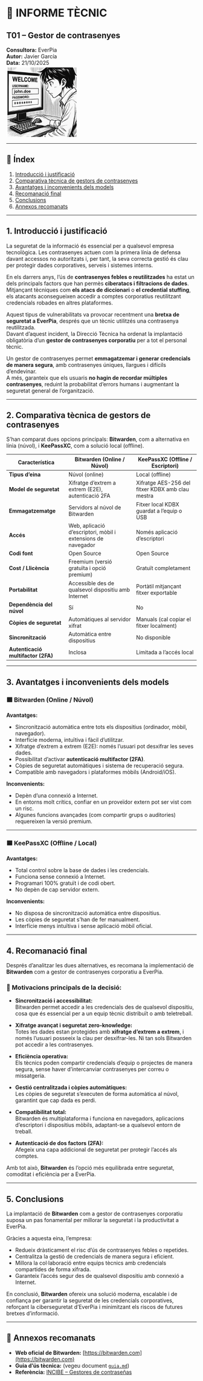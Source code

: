 # 🧩 INFORME TÈCNIC  
## T01 – Gestor de contrasenyes  

**Consultora:** EverPia  
**Autor:** Javier García  
**Data:** 21/10/2025  
![imagen](img/foto10.png)

---

## 📑 Índex  

1. [Introducció i justificació](#1-introducció-i-justificació)  
2. [Comparativa tècnica de gestors de contrasenyes](#2-comparativa-tècnica-de-gestors-de-contrasenyes)  
3. [Avantatges i inconvenients dels models](#3-avantatges-i-inconvenients-dels-models)  
4. [Recomanació final](#4-recomanació-final)  
5. [Conclusions](#5-conclusions)  
6. [Annexos recomanats](#-annexos-recomanats)  

---

## 1. Introducció i justificació  

La seguretat de la informació és essencial per a qualsevol empresa tecnològica. Les contrasenyes actuen com la primera línia de defensa davant accessos no autoritzats i, per tant, la seva correcta gestió és clau per protegir dades corporatives, serveis i sistemes interns.  

En els darrers anys, l’ús de **contrasenyes febles o reutilitzades** ha estat un dels principals factors que han permès **ciberatacs i filtracions de dades**.  
Mitjançant tècniques com **els atacs de diccionari** o **el credential stuffing**, els atacants aconsegueixen accedir a comptes corporatius reutilitzant credencials robades en altres plataformes.  

Aquest tipus de vulnerabilitats va provocar recentment una **bretxa de seguretat a EverPia**, després que un tècnic utilitzés una contrasenya reutilitzada.  
Davant d’aquest incident, la Direcció Tècnica ha ordenat la implantació obligatòria d’un **gestor de contrasenyes corporatiu** per a tot el personal tècnic.  

Un gestor de contrasenyes permet **emmagatzemar i generar credencials de manera segura**, amb contrasenyes úniques, llargues i difícils d’endevinar.  
A més, garanteix que els usuaris **no hagin de recordar múltiples contrasenyes**, reduint la probabilitat d’errors humans i augmentant la seguretat general de l’organització.  

---

## 2. Comparativa tècnica de gestors de contrasenyes  

S’han comparat dues opcions principals: **Bitwarden**, com a alternativa en línia (núvol), i **KeePassXC**, com a solució local (offline).  

| **Característica** | **Bitwarden (Online / Núvol)** | **KeePassXC (Offline / Escriptori)** |
|--------------------|--------------------------------|--------------------------------------|
| **Tipus d’eina** | Núvol (online) | Local (offline) |
| **Model de seguretat** | Xifratge d’extrem a extrem (E2E), autenticació 2FA | Xifratge AES-256 del fitxer KDBX amb clau mestra |
| **Emmagatzematge** | Servidors al núvol de Bitwarden | Fitxer local KDBX guardat a l’equip o USB |
| **Accés** | Web, aplicació d’escriptori, mòbil i extensions de navegador | Només aplicació d’escriptori |
| **Codi font** | Open Source | Open Source |
| **Cost / Llicència** | Freemium (versió gratuïta i opció premium) | Gratuït completament |
| **Portabilitat** | Accessible des de qualsevol dispositiu amb Internet | Portàtil mitjançant fitxer exportable |
| **Dependència del núvol** | Sí | No |
| **Còpies de seguretat** | Automàtiques al servidor xifrat | Manuals (cal copiar el fitxer localment) |
| **Sincronització** | Automàtica entre dispositius | No disponible |
| **Autenticació multifactor (2FA)** | Inclosa | Limitada a l’accés local |

---

## 3. Avantatges i inconvenients dels models  

### 🟩 Bitwarden (Online / Núvol)  

**Avantatges:**  
- Sincronització automàtica entre tots els dispositius (ordinador, mòbil, navegador).  
- Interfície moderna, intuïtiva i fàcil d’utilitzar.  
- Xifratge d’extrem a extrem (E2E): només l’usuari pot desxifrar les seves dades.  
- Possibilitat d’activar **autenticació multifactor (2FA)**.  
- Còpies de seguretat automàtiques i sistema de recuperació segura.  
- Compatible amb navegadors i plataformes mòbils (Android/iOS).  

**Inconvenients:**  
- Depèn d’una connexió a Internet.  
- En entorns molt crítics, confiar en un proveïdor extern pot ser vist com un risc.  
- Algunes funcions avançades (com compartir grups o auditories) requereixen la versió premium.  

---

### 🟦 KeePassXC (Offline / Local)  

**Avantatges:**  
- Total control sobre la base de dades i les credencials.  
- Funciona sense connexió a Internet.  
- Programari 100% gratuït i de codi obert.  
- No depèn de cap servidor extern.  

**Inconvenients:**  
- No disposa de sincronització automàtica entre dispositius.  
- Les còpies de seguretat s’han de fer manualment.  
- Interfície menys intuïtiva i sense aplicació mòbil oficial.  

---

## 4. Recomanació final  

Després d’analitzar les dues alternatives, es recomana la implementació de **Bitwarden** com a gestor de contrasenyes corporatiu a EverPia.  

### 🧠 Motivacions principals de la decisió:  

- **Sincronització i accessibilitat:**  
  Bitwarden permet accedir a les credencials des de qualsevol dispositiu, cosa que és essencial per a un equip tècnic distribuït o amb teletreball.  

- **Xifratge avançat i seguretat zero-knowledge:**  
  Totes les dades estan protegides amb **xifratge d’extrem a extrem**, i només l’usuari posseeix la clau per desxifrar-les. Ni tan sols Bitwarden pot accedir a les contrasenyes.  

- **Eficiència operativa:**  
  Els tècnics poden compartir credencials d’equip o projectes de manera segura, sense haver d’intercanviar contrasenyes per correu o missatgeria.  

- **Gestió centralitzada i còpies automàtiques:**  
  Les còpies de seguretat s’executen de forma automàtica al núvol, garantint que cap dada es perdi.  

- **Compatibilitat total:**  
  Bitwarden és multiplataforma i funciona en navegadors, aplicacions d’escriptori i dispositius mòbils, adaptant-se a qualsevol entorn de treball.  

- **Autenticació de dos factors (2FA):**  
  Afegeix una capa addicional de seguretat per protegir l’accés als comptes.  

Amb tot això, **Bitwarden** és l’opció més equilibrada entre seguretat, comoditat i eficiència per a EverPia.  

---

## 5. Conclusions  

La implantació de **Bitwarden** com a gestor de contrasenyes corporatiu suposa un pas fonamental per millorar la seguretat i la productivitat a EverPia.  

Gràcies a aquesta eina, l’empresa:  
- Redueix dràsticament el risc d’ús de contrasenyes febles o repetides.  
- Centralitza la gestió de credencials de manera segura i eficient.  
- Millora la col·laboració entre equips tècnics amb credencials compartides de forma xifrada.  
- Garanteix l’accés segur des de qualsevol dispositiu amb connexió a Internet.  

En conclusió, **Bitwarden** ofereix una solució moderna, escalable i de confiança per garantir la seguretat de les credencials corporatives, reforçant la ciberseguretat d’EverPia i minimitzant els riscos de futures bretxes d’informació.  

---

## 📎 Annexos recomanats  

- **Web oficial de Bitwarden:** [https://bitwarden.com](https://bitwarden.com)  
- **Guia d’ús tècnica:** (vegeu document [`guia.md`](guia.md))  
- **Referència:** [INCIBE – Gestores de contraseñas](https://www.incibe.es/protege-tu-empresa/blog/gestores-de-contrasenas)  
